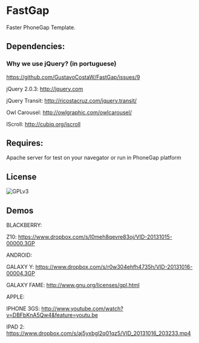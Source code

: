 FastGap
=======

Faster PhoneGap Template.

<h2>Dependencies:</h2>


<h3>Why we use jQuery? (in portuguese) </h3>

https://github.com/GustavoCostaW/FastGap/issues/9

jQuery 2.0.3:
http://jquery.com

jQuery Transit:
http://ricostacruz.com/jquery.transit/

Owl Carousel:
http://owlgraphic.com/owlcarousel/

IScroll:
http://cubiq.org/iscroll

<h2>Requires:</h2>

Apache server for test on your navegator or run in PhoneGap platform


<h2>License</h2>

![GPLv3](http://www.gnu.org/graphics/agplv3-88x31.png)


<h2>Demos</h2>


BLACKBERRY:

Z10:
https://www.dropbox.com/s/l0meh8qevre83oj/VID-20131015-00000.3GP



ANDROID:

GALAXY Y:
https://www.dropbox.com/s/r0w304ehfh4735h/VID-20131016-00004.3GP

GALAXY FAME:
http://www.gnu.org/licenses/gpl.html


APPLE:

IPHONE 3GS:
http://www.youtube.com/watch?v=DBFbKnA5Qw4&feature=youtu.be

IPAD 2:
https://www.dropbox.com/s/aj5yxbgl2q01qz5/VID_20131016_203233.mp4


